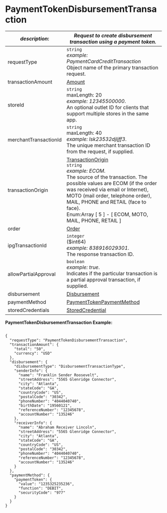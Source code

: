 
# PaymentTokenDisbursementTransaction

| *description*:   | *Request to create disbursement transaction using a payment token.*|
|----|----|
| requestType |    ``` string ```   <br/> *example:   PaymentCardCreditTransaction*  <br/> Object name of the primary transaction request.|
| transactionAmount | [Amount](?path=docs/schemas-md/Amount.md)|
| storeId |    ``` string ```   <br/> maxLength: 20   <br/> *example: 12345500000*.  <br/> An optional outlet ID for clients that support multiple stores in the same app.|
| merchantTransactionId |    ``` string ```   <br/> maxLength: 40  <br/> *example: lsk23532djljff3*.  <br/> The unique merchant transaction ID from the request, if supplied.|
| transactionOrigin |  [TransactionOrigin](?path=docs/schemas-md/TransactionOrigin.md)  <br/>  ``` string ```   <br/> *example: ECOM*. <br/> The source of the transaction. The possible values are ECOM (if the order was received via email or Internet), MOTO (mail order, telephone order), MAIL, PHONE and RETAIL (face to face).  <br/> Enum:Array [ 5 ] - [ ECOM, MOTO, MAIL, PHONE, RETAIL ]|
| order | [Order](?path=docs/schemas-md/Order.md)|
| ipgTransactionId |    ``` integer ```  <br/> ($int64)   <br/> *example: 838916029301*.  <br/> The response transaction ID.|
| allowPartialApproval |    ``` boolean ```   <br/> *example: true*.  <br/> Indicates if the particular transaction is a partial approval transaction, if supplied.|
| disbursement | [Disbursement](?path=docs/schemas-md/Disbursement.md)|
| paymentMethod | [PaymentTokenPaymentMethod](?path=docs/schemas-md/PaymentTokenPaymentMethod.md)|
| storedCredentials | [StoredCredential](?path=docs/schemas-md/StoredCredential.md)|   

**PaymentTokenDisbursementTransaction Example:**

```{r}

{
  "requestType": "PaymentTokenDisbursementTransaction",
  "transactionAmount": {
    "total": "50",
    "currency": "USD"
  },
  "disbursement": {
    "disbursementType": "DisbursementTransactionType",
    "senderInfo": {
      "name": "Franklin Sender Roosevelt",
      "streetAddress": "5565 Glenridge Connector",
      "city": "Atlanta",
      "stateCode": "GA",
      "countryCode": "US",
      "postalCode": "30342",
      "phoneNumber": "4044040740",
      "birthDate": "19560121",
      "referenceNumber": "12345678",
      "accountNumber": "135246"
    },
    "receiverInfo": {
      "name": "Abraham Receiver Lincoln",
      "streetAddress": "5565 Glenridge Connector",
      "city": "Atlanta",
      "stateCode": "GA",
      "countryCode": "US",
      "postalCode": "30342",
      "phoneNumber": "4044040740",
      "referenceNumber": "12345678",
      "accountNumber": "135246"
    }
  },
  "paymentMethod": {
    "paymentToken": {
      "value": "1235325235236",
      "function": "DEBIT",
      "securityCode": "977"
    }
  }
}
```  

   







   



 

